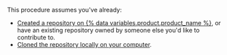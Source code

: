 This procedure assumes you've already:

  - [Created a repository on {% data variables.product.product_name %}](/articles/creating-a-new-repository), or have an existing repository owned by someone else you'd like to contribute to.
  - [Cloned the repository locally on your computer](/articles/cloning-a-repository).
